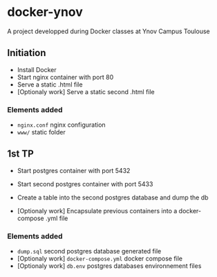 # docker-ynov
A project developped during Docker classes at Ynov Campus Toulouse

## Initiation

- Install Docker 
- Start nginx container with port 80
- Serve a static .html file
- [Optionaly work] Serve a static second .html file

### Elements added 

- `nginx.conf` nginx configuration
- `www/` static folder

## 1st TP

- Start postgres container with port 5432
- Start second postgres container with port 5433
- Create a table into the second postgres database and dump the db

- [Optionaly work] Encapsulate previous containers into a docker-compose .yml file

### Elements added 

- `dump.sql` second postgres database generated file
- [Optionaly work] `docker-compose.yml` docker compose file
- [Optionaly work] `db.env` postgres databases environnement files